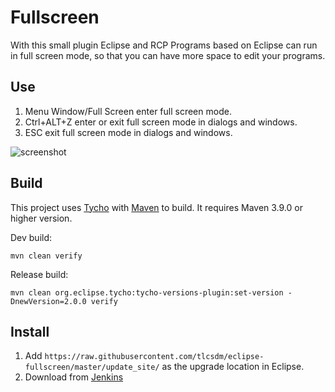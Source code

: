 # Fullscreen

With this small plugin Eclipse and RCP Programs based on Eclipse can run in full screen mode, so that you can have more space to edit your programs.

## Use
1. Menu Window/Full Screen enter full screen mode.
2. Ctrl+ALT+Z enter or exit full screen mode in dialogs and windows.
3. ESC exit full screen mode in dialogs and windows.

![screenshot](https://raw.github.com/tlcsdm/eclipse-fullscreen/master/plugins/com.tlcsdm.eclipse.fullscreen/help/images/example.png)

## Build

This project uses [Tycho](https://github.com/eclipse-tycho/tycho) with [Maven](https://maven.apache.org/) to build. It requires Maven 3.9.0 or higher version.

Dev build:

```
mvn clean verify
```

Release build:

```
mvn clean org.eclipse.tycho:tycho-versions-plugin:set-version -DnewVersion=2.0.0 verify
```

## Install

1. Add `https://raw.githubusercontent.com/tlcsdm/eclipse-fullscreen/master/update_site/` as the upgrade location in Eclipse.
2. Download from [Jenkins](https://jenkins.tlcsdm.com/job/eclipse-plugin/job/eclipse-fullscreen)

